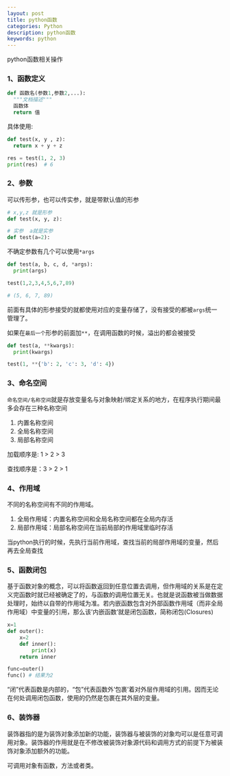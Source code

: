 ```yaml
---
layout: post
title: python函数
categories: Python
description: python函数
keywords: python 
---
```


python函数相关操作

### 1、函数定义

```py
def 函数名(参数1,参数2,...):
  """文档描述"""
  函数体
  return 值
```

具体使用:

```py
def test(x, y , z):
  return x + y + z

res = test(1, 2, 3)
print(res)  # 6
```

### 2、参数

可以传形参，也可以传实参，就是带默认值的形参

```py
# x,y,z 就是形参
def test(x, y, z):

# 实参  a就是实参
def test(a=2):
```

不确定参数有几个可以使用`*args`

```py
def test(a, b, c, d, *args):
  print(args)   

test(1,2,3,4,5,6,7,89)  

# (5, 6, 7, 89)
```

前面有具体的形参接受的就都使用对应的变量存储了，没有接受的都被`args`统一管理了。

如果在`最后一个`形参的前面加`**`，在调用函数的时候，溢出的都会被接受

```py
def test(a, **kwargs):
  print(kwargs)

test(1, **{'b': 2, 'c': 3, 'd': 4})
```

### 3、命名空间

`命名空间/名称空间`就是存放变量名与对象映射/绑定关系的地方，在程序执行期间最多会存在三种名称空间

1. 内置名称空间
2. 全局名称空间
3. 局部名称空间

加载顺序是: 1 > 2 > 3

查找顺序是：3 > 2 > 1

### 4、作用域

不同的名称空间有不同的作用域。

1. 全局作用域：内置名称空间和全局名称空间都在全局内存活
2. 局部作用域：局部名称空间在当前局部的作用域里临时存活

当python执行的时候，先执行当前作用域，查找当前的局部作用域的变量，然后再去全局查找

### 5、函数闭包

基于函数对象的概念，可以将函数返回到任意位置去调用，但作用域的关系是在定义完函数时就已经被确定了的，与函数的调用位置无关。也就是说函数被当做数据处理时，始终以自带的作用域为准。若内嵌函数包含对外部函数作用域（而非全局作用域）中变量的引用，那么该’内嵌函数’就是闭包函数，简称闭包(Closures)

```py
x=1
def outer():
    x=2
    def inner():
        print(x)
    return inner

func=outer()
func() # 结果为2
```

“闭”代表函数是内部的，“包”代表函数外’包裹’着对外层作用域的引用。因而无论在何处调用闭包函数，使用的仍然是包裹在其外层的变量。

### 6、装饰器

装饰器指的是为装饰对象添加新的功能，装饰器与被装饰的对象均可以是任意可调用对象。装饰器的作用就是在不修改被装饰对象源代码和调用方式的前提下为被装饰对象添加额外的功能。

可调用对象有函数，方法或者类。
